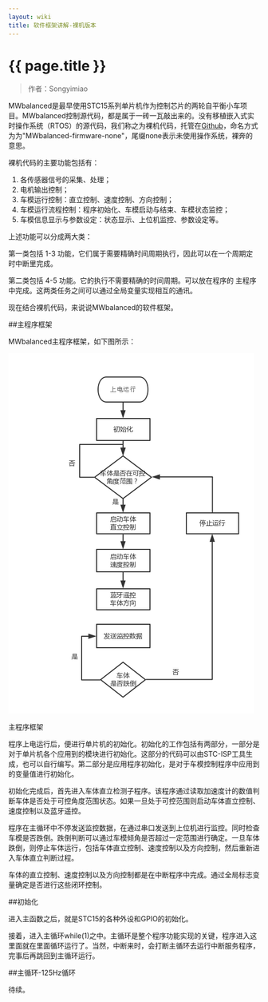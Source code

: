 ```yaml
---
layout: wiki
title: 软件框架讲解-裸机版本
---
```


# {{ page.title }}

> 作者：Songyimiao

MWbalanced是最早使用STC15系列单片机作为控制芯片的两轮自平衡小车项目。MWbalanced控制源代码，都是属于一砖一瓦敲出来的。没有移植嵌入式实时操作系统（RTOS）的源代码，我们称之为裸机代码，托管在[Github](https://github.com/MiaowLabs/MWbalanced-firmware-none)，命名方式为为"MWbalanced-firmware-none"，尾缀none表示未使用操作系统，裸奔的意思。

裸机代码的主要功能包括有：

1. 各传感器信号的采集、处理；
2. 电机输出控制；
3. 车模运行控制：直立控制、速度控制、方向控制；
4. 车模运行流程控制：程序初始化、车模启动与结束、车模状态监控；
5. 车模信息显示与参数设定：状态显示、上位机监控、参数设定等。

上述功能可以分成两大类：

第一类包括 1-3 功能，它们属于需要精确时间周期执行，因此可以在一个周期定时中断里完成。

第二类包括 4-5 功能。它的执行不需要精确的时间周期。可以放在程序的
主程序中完成。这两类任务之间可以通过全局变量实现相互的通讯。

现在结合裸机代码，来说说MWbalanced的软件框架。

##主程序框架

MWbalanced主程序框架，如下图所示：

![](/img/wiki/software-main-none-01.png)

主程序框架

程序上电运行后，便进行单片机的初始化。初始化的工作包括有两部分，一部分是对于单片机各个应用到的模块进行初始化。这部分的代码可以由STC-ISP工具生成，也可以自行编写。第二部分是应用程序初始化，是对于车模控制程序中应用到的变量值进行初始化。

初始化完成后，首先进入车体直立检测子程序。该程序通过读取加速度计的数值判断车体是否处于可控角度范围状态。如果一旦处于可控范围则启动车体直立控制、速度控制以及蓝牙遥控。

程序在主循环中不停发送监控数据，在通过串口发送到上位机进行监控。同时检查车模是否跌倒。跌倒判断可以通过车模倾角是否超过一定范围进行确定。一旦车体跌倒，则停止车体运行，包括车体直立控制、速度控制以及方向控制，然后重新进入车体直立判断过程。

车体的直立控制、速度控制以及方向控制都是在中断程序中完成。通过全局标志变量确定是否进行这些闭环控制。

##初始化

进入主函数之后，就是STC15的各种外设和GPIO的初始化。


接着，进入主循环while(1)之中。主循环是整个程序功能实现的关键，程序进入这里面就在里面循环运行了。当然，中断来时，会打断主循环去运行中断服务程序，完事后再跳回到主循环运行。

##主循环-125Hz循环

待续。


